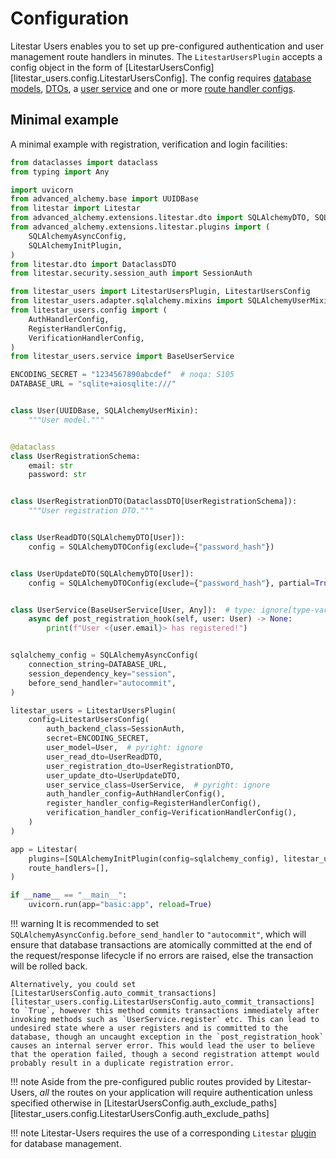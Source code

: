 # Configuration

Litestar Users enables you to set up pre-configured authentication and user management route handlers in minutes.
The `LitestarUsersPlugin` accepts a config object in the form of [LitestarUsersConfig][litestar_users.config.LitestarUsersConfig]. The config requires [database models](./1-database-models.md), [DTOs](./2-data-transfer-objects.md), a [user service](./3-the-user-service.md) and one or more [route handler configs](./4-route-handler-configs.md).


## Minimal example

A minimal example with registration, verification and login facilities:

```python
from dataclasses import dataclass
from typing import Any

import uvicorn
from advanced_alchemy.base import UUIDBase
from litestar import Litestar
from advanced_alchemy.extensions.litestar.dto import SQLAlchemyDTO, SQLAlchemyDTOConfig
from advanced_alchemy.extensions.litestar.plugins import (
    SQLAlchemyAsyncConfig,
    SQLAlchemyInitPlugin,
)
from litestar.dto import DataclassDTO
from litestar.security.session_auth import SessionAuth

from litestar_users import LitestarUsersPlugin, LitestarUsersConfig
from litestar_users.adapter.sqlalchemy.mixins import SQLAlchemyUserMixin
from litestar_users.config import (
    AuthHandlerConfig,
    RegisterHandlerConfig,
    VerificationHandlerConfig,
)
from litestar_users.service import BaseUserService

ENCODING_SECRET = "1234567890abcdef"  # noqa: S105
DATABASE_URL = "sqlite+aiosqlite:///"


class User(UUIDBase, SQLAlchemyUserMixin):
    """User model."""


@dataclass
class UserRegistrationSchema:
    email: str
    password: str


class UserRegistrationDTO(DataclassDTO[UserRegistrationSchema]):
    """User registration DTO."""


class UserReadDTO(SQLAlchemyDTO[User]):
    config = SQLAlchemyDTOConfig(exclude={"password_hash"})


class UserUpdateDTO(SQLAlchemyDTO[User]):
    config = SQLAlchemyDTOConfig(exclude={"password_hash"}, partial=True)


class UserService(BaseUserService[User, Any]):  # type: ignore[type-var]
    async def post_registration_hook(self, user: User) -> None:
        print(f"User <{user.email}> has registered!")


sqlalchemy_config = SQLAlchemyAsyncConfig(
    connection_string=DATABASE_URL,
    session_dependency_key="session",
    before_send_handler="autocommit",
)

litestar_users = LitestarUsersPlugin(
    config=LitestarUsersConfig(
        auth_backend_class=SessionAuth,
        secret=ENCODING_SECRET,
        user_model=User,  # pyright: ignore
        user_read_dto=UserReadDTO,
        user_registration_dto=UserRegistrationDTO,
        user_update_dto=UserUpdateDTO,
        user_service_class=UserService,  # pyright: ignore
        auth_handler_config=AuthHandlerConfig(),
        register_handler_config=RegisterHandlerConfig(),
        verification_handler_config=VerificationHandlerConfig(),
    )
)

app = Litestar(
    plugins=[SQLAlchemyInitPlugin(config=sqlalchemy_config), litestar_users],
    route_handlers=[],
)

if __name__ == "__main__":
    uvicorn.run(app="basic:app", reload=True)
```

!!! warning
    It is recommended to set `SQLAlchemyAsyncConfig.before_send_handler` to `"autocommit"`, which will ensure that database transactions are atomically committed at the end of the request/response lifecycle if no errors are raised, else the transaction will be rolled back.

    Alternatively, you could set [LitestarUsersConfig.auto_commit_transactions][litestar_users.config.LitestarUsersConfig.auto_commit_transactions] to `True`, however this method commits transactions immediately after invoking methods such as `UserService.register` etc. This can lead to undesired state where a user registers and is committed to the database, though an uncaught exception in the `post_registration_hook` causes an internal server error. This would lead the user to believe that the operation failed, though a second registration attempt would probably result in a duplicate registration error.

!!! note
    Aside from the pre-configured public routes provided by Litestar-Users, *all* the routes on your application will require authentication unless specified otherwise in [LitestarUsersConfig.auth_exclude_paths][litestar_users.config.LitestarUsersConfig.auth_exclude_paths]

!!! note
    Litestar-Users requires the use of a corresponding `Litestar` [plugin](https://docs.litestar.dev/latest/usage/plugins/index.html) for database management.
